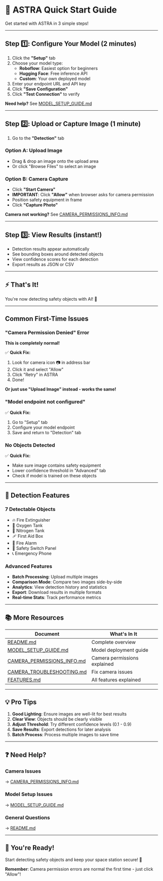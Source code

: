 # 🚀 ASTRA Quick Start Guide

Get started with ASTRA in 3 simple steps!

---

## Step 1️⃣: Configure Your Model (2 minutes)

1. Click the **"Setup"** tab
2. Choose your model type:
   - **Roboflow**: Easiest option for beginners
   - **Hugging Face**: Free inference API
   - **Custom**: Your own deployed model
3. Enter your endpoint URL and API key
4. Click **"Save Configuration"**
5. Click **"Test Connection"** to verify

**Need help?** See [MODEL_SETUP_GUIDE.md](./MODEL_SETUP_GUIDE.md)

---

## Step 2️⃣: Upload or Capture Image (1 minute)

1. Go to the **"Detection"** tab

### Option A: Upload Image
- Drag & drop an image onto the upload area
- Or click "Browse Files" to select an image

### Option B: Camera Capture
- Click **"Start Camera"**
- **IMPORTANT**: Click **"Allow"** when browser asks for camera permission
- Position safety equipment in frame
- Click **"Capture Photo"**

**Camera not working?** See [CAMERA_PERMISSIONS_INFO.md](./CAMERA_PERMISSIONS_INFO.md)

---

## Step 3️⃣: View Results (instant!)

- Detection results appear automatically
- See bounding boxes around detected objects
- View confidence scores for each detection
- Export results as JSON or CSV

---

## ⚡ That's It!

You're now detecting safety objects with AI! 🎉

---

## Common First-Time Issues

### "Camera Permission Denied" Error

**This is completely normal!** 

✅ **Quick Fix:**
1. Look for camera icon 📷 in address bar
2. Click it and select "Allow"
3. Click "Retry" in ASTRA
4. Done!

**Or just use "Upload Image" instead - works the same!**

### "Model endpoint not configured"

✅ **Quick Fix:**
1. Go to "Setup" tab
2. Configure your model endpoint
3. Save and return to "Detection" tab

### No Objects Detected

✅ **Quick Fix:**
- Make sure image contains safety equipment
- Lower confidence threshold in "Advanced" tab
- Check if model is trained on these objects

---

## 🎯 Detection Features

### 7 Detectable Objects
- 🔥 Fire Extinguisher
- 💨 Oxygen Tank
- 🫧 Nitrogen Tank
- 🩹 First Aid Box
- 🚨 Fire Alarm
- 🔌 Safety Switch Panel
- 📞 Emergency Phone

### Advanced Features
- **Batch Processing**: Upload multiple images
- **Comparison Mode**: Compare two images side-by-side
- **Analytics**: View detection history and statistics
- **Export**: Download results in multiple formats
- **Real-time Stats**: Track performance metrics

---

## 📚 More Resources

| Document | What's In It |
|----------|-------------|
| [README.md](./README.md) | Complete overview |
| [MODEL_SETUP_GUIDE.md](./MODEL_SETUP_GUIDE.md) | Model deployment guide |
| [CAMERA_PERMISSIONS_INFO.md](./CAMERA_PERMISSIONS_INFO.md) | Camera permissions explained |
| [CAMERA_TROUBLESHOOTING.md](./CAMERA_TROUBLESHOOTING.md) | Fix camera issues |
| [FEATURES.md](./FEATURES.md) | All features explained |

---

## 💡 Pro Tips

1. **Good Lighting**: Ensure images are well-lit for best results
2. **Clear View**: Objects should be clearly visible
3. **Adjust Threshold**: Try different confidence levels (0.1 - 0.9)
4. **Save Results**: Export detections for later analysis
5. **Batch Process**: Process multiple images to save time

---

## ❓ Need Help?

### Camera Issues
→ [CAMERA_PERMISSIONS_INFO.md](./CAMERA_PERMISSIONS_INFO.md)

### Model Setup Issues
→ [MODEL_SETUP_GUIDE.md](./MODEL_SETUP_GUIDE.md)

### General Questions
→ [README.md](./README.md)

---

## 🎉 You're Ready!

Start detecting safety objects and keep your space station secure! 🚀

**Remember**: Camera permission errors are normal the first time - just click "Allow"!
